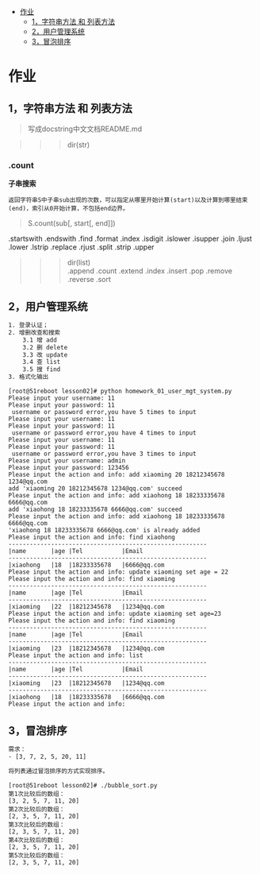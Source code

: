<!--ts-->
   * [作业](#作业)
      * [1，字符串方法 和 列表方法](#1字符串方法-和-列表方法)
      * [2，用户管理系统](#2用户管理系统)
      * [3，冒泡排序](#3冒泡排序)

<!-- Added by: root, at: Thu May 23 01:24:58 CST 2019 -->

<!--te-->

# 作业

## 1，字符串方法 和 列表方法 
> 写成docstring中文文档README.md


>>> dir(str)  
### .count

**子串搜索**
```
返回字符串S中子串sub出现的次数，可以指定从哪里开始计算(start)以及计算到哪里结束(end)，索引从0开始计算，不包括end边界。
```
> S.count(sub[, start[, end]])




.startswith
.endswith
.find
.format
.index
.isdigit
.islower
.isupper
.join
.ljust
.lower
.lstrip
.replace
.rjust
.split
.strip
.upper


>>> dir(list)    
.append
.count
.extend
.index
.insert
.pop
.remove
.reverse
.sort


## 2，用户管理系统
```bash
1. 登录认证；
2. 增删改查和搜索
    3.1 增 add
    3.2 删 delete
    3.3 改 update
    3.4 查 list
    3.5 搜 find
3. 格式化输出   
```

```shell
[root@51reboot lesson02]# python homework_01_user_mgt_system.py
Please input your username: 11
Please input your password: 11
 username or password error,you have 5 times to input 
Please input your username: 11
Please input your password: 11
 username or password error,you have 4 times to input 
Please input your username: 11
Please input your password: 11
 username or password error,you have 3 times to input 
Please input your username: admin
Please input your password: 123456
Please input the action and info: add xiaoming 20 18212345678 1234@qq.com
add 'xiaoming 20 18212345678 1234@qq.com' succeed
Please input the action and info: add xiaohong 18 18233335678 6666@qq.com
add 'xiaohong 18 18233335678 6666@qq.com' succeed
Please input the action and info: add xiaohong 18 18233335678 6666@qq.com
'xiaohong 18 18233335678 6666@qq.com' is already added
Please input the action and info: find xiaohong
--------------------------------------------------------
|name       |age |Tel           |Email               
--------------------------------------------------------
|xiaohong   |18  |18233335678   |6666@qq.com         
Please input the action and info: update xiaoming set age = 22
Please input the action and info: find xiaoming
--------------------------------------------------------
|name       |age |Tel           |Email               
--------------------------------------------------------
|xiaoming   |22  |18212345678   |1234@qq.com         
Please input the action and info: update xiaoming set age=23          
Please input the action and info: find xiaoming
--------------------------------------------------------
|name       |age |Tel           |Email               
--------------------------------------------------------
|xiaoming   |23  |18212345678   |1234@qq.com         
Please input the action and info: list
--------------------------------------------------------
|name       |age |Tel           |Email               
--------------------------------------------------------
|xiaoming   |23  |18212345678   |1234@qq.com         
--------------------------------------------------------
|xiaohong   |18  |18233335678   |6666@qq.com         
Please input the action and info: 
```


## 3，冒泡排序
```bash
需求：
- [3, 7, 2, 5, 20, 11]

将列表通过冒泡排序的方式实现排序。

```

```shell
[root@51reboot lesson02]# ./bubble_sort.py  
第1次比较后的数组：
[3, 2, 5, 7, 11, 20]
第2次比较后的数组：
[2, 3, 5, 7, 11, 20]
第3次比较后的数组：
[2, 3, 5, 7, 11, 20]
第4次比较后的数组：
[2, 3, 5, 7, 11, 20]
第5次比较后的数组：
[2, 3, 5, 7, 11, 20]
```
